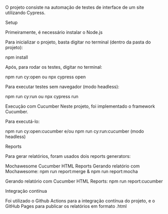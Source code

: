 O projeto consiste na automação de testes de interface de um site utilizando Cypress.

Setup 

Primeiramente, é necessário instalar o Node.js

Para inicializar o projeto, basta digitar no terminal (dentro da pasta do projeto):

npm install

Após, para rodar os testes, digitar no terminal:

npm run cy:open ou npx cypress open

Para executar testes sem navegador (modo headless):

npm run cy:run ou npx cypress run

Execução com Cucumber
Neste projeto, foi implementado o framework Cucumber.

Para executá-lo:

npm run cy:open:cucumber e/ou npm run cy:run:cucumber (modo headless)

Reports 

Para gerar relatórios, foram usados dois reports generators:

Mochawesome
Cucumber HTML Reports
Gerando relatório com Mochawesome:
npm run report:merge & npm run report:mocha

Gerando relatório com Cucumber HTML Reports:
npm run report:cucumber

Integração contínua

Foi utilizado o Github Actions para a integração contínua do projeto, e o GitHub Pages para publicar os relatórios em formato .html

